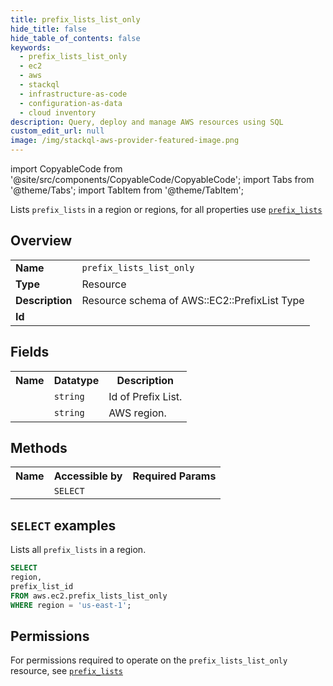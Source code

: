 ```yaml
---
title: prefix_lists_list_only
hide_title: false
hide_table_of_contents: false
keywords:
  - prefix_lists_list_only
  - ec2
  - aws
  - stackql
  - infrastructure-as-code
  - configuration-as-data
  - cloud inventory
description: Query, deploy and manage AWS resources using SQL
custom_edit_url: null
image: /img/stackql-aws-provider-featured-image.png
---
```


import CopyableCode from '@site/src/components/CopyableCode/CopyableCode';
import Tabs from '@theme/Tabs';
import TabItem from '@theme/TabItem';

Lists <code>prefix_lists</code> in a region or regions, for all properties use <a href="/services/serviceName/prefix_lists/"><code>prefix_lists</code></a>

## Overview
<table>
<tbody>
<tr><td><b>Name</b></td><td><code>prefix_lists_list_only</code></td></tr>
<tr><td><b>Type</b></td><td>Resource</td></tr>
<tr><td><b>Description</b></td><td>Resource schema of AWS::EC2::PrefixList Type</td></tr>
<tr><td><b>Id</b></td><td><CopyableCode code="aws.ec2.prefix_lists_list_only" /></td></tr>
</tbody>
</table>

## Fields
<table>
<tbody>
<tr><th>Name</th><th>Datatype</th><th>Description</th></tr><tr><td><CopyableCode code="prefix_list_id" /></td><td><code>string</code></td><td>Id of Prefix List.</td></tr>
<tr><td><CopyableCode code="region" /></td><td><code>string</code></td><td>AWS region.</td></tr>
</tbody>
</table>

## Methods

<table>
<tbody>
  <tr>
    <th>Name</th>
    <th>Accessible by</th>
    <th>Required Params</th>
  </tr>
  <tr>
    <td><CopyableCode code="list_resources" /></td>
    <td><code>SELECT</code></td>
    <td><CopyableCode code="region" /></td>
  </tr>
</tbody>
</table>

## `SELECT` examples
Lists all <code>prefix_lists</code> in a region.
```sql
SELECT
region,
prefix_list_id
FROM aws.ec2.prefix_lists_list_only
WHERE region = 'us-east-1';
```


## Permissions

For permissions required to operate on the <code>prefix_lists_list_only</code> resource, see <a href="/services/ec2/prefix_lists/#permissions"><code>prefix_lists</code></a>

